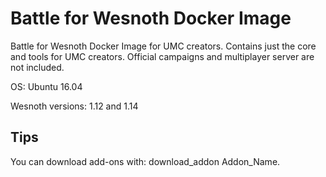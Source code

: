 Battle for Wesnoth Docker Image
===============================

Battle for Wesnoth Docker Image for UMC creators. Contains just the core and tools for UMC creators. Official campaigns and multiplayer server are not included.

OS: Ubuntu 16.04

Wesnoth versions: 1.12 and 1.14

Tips
----

You can download add-ons with: download_addon Addon_Name.
